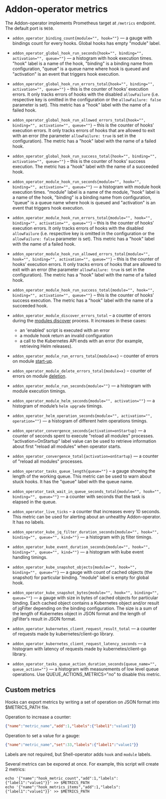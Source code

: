 # Addon-operator metrics

The Addon-operator implements Prometheus target at `/metrics` endpoint. The default port is `9650`.

* `addon_operator_binding_count{module="", hook=""}` — a gauge with bindings count for every hooks. Global hooks has empty "module" label.

* `addon_operator_global_hook_run_seconds{hook="", binding="", activation="", queue=""}` — a histogram with hook execution times. "hook" label is a name of the hook, "binding" is a binding name from configuration, "queue" is a queue name where hook is queued and "activation" is an event that triggers hook execution.
* `addon_operator_global_hook_run_errors_total{hook="", binding="", activation="", queue=""}` – this is the counter of hooks’ execution errors. It only tracks errors of hooks with the disabled `allowFailure` (i.e. respective key is omitted in the configuration or the `allowFailure: false` parameter is set). This metric has a "hook" label with the name of a failed hook.
* `addon_operator_global_hook_run_allowed_errors_total{hook="", binding="", activation="", queue=""}` – this is the counter of hooks’ execution errors. It only tracks errors of hooks that are allowed to exit with an error (the parameter `allowFailure: true` is set in the configuration). The metric has a "hook" label with the name of a failed hook.
* `addon_operator_global_hook_run_success_total{hook="", binding="", activation="", queue=""}` – this is the counter of hooks’ success execution. The metric has a "hook" label with the name of a succeeded hook.

* `addon_operator_module_hook_run_seconds{module="", hook="", binding="", activation="", queue=""}` — a histogram with module hook execution times. "module" label is a name of the module, "hook" label is a name of the hook, "binding" is a binding name from configuration, "queue" is a queue name where hook is queued and "activation" is an event that triggers hook execution.
* `addon_operator_module_hook_run_errors_total{module="", hook="", binding="", activation="", queue=""}` – this is the counter of hooks’ execution errors. It only tracks errors of hooks with the disabled `allowFailure` (i.e. respective key is omitted in the configuration or the `allowFailure: false` parameter is set). This metric has a "hook" label with the name of a failed hook.
* `addon_operator_module_hook_run_allowed_errors_total{module="", hook="", binding="", activation="", queue=""}` – this is the counter of hooks’ execution errors. It only tracks errors of hooks that are allowed to exit with an error (the parameter `allowFailure: true` is set in the configuration). The metric has a "hook" label with the name of a failed hook.
* `addon_operator_module_hook_run_success_total{module="", hook="", binding="", activation="", queue=""}` – this is the counter of hooks’ success execution. The metric has a "hook" label with the name of a succeeded hook.

* `addon_operator_module_discover_errors_total` – a counter of errors during the [modules discover](LIFECYCLE.md#modules-discover) process. It increases in these cases:
  * an 'enabled' script is executed with an error
  * a module hook return an invalid configuration
  * a call to the Kubernetes API ends with an error (for example, retrieving Helm releases).
* `addon_operator_module_run_errors_total{module=x}` – counter of errors on module [start-up](LIFECYCLE.md#modules-lifecycle).
* `addon_operator_module_delete_errors_total{module=x}` – counter of errors on module [deletion](LIFECYCLE.md#modules-lifecycle).
* `addon_operator_module_run_seconds{module=""}` — a histogram with module execution timings.
* `addon_operator_module_helm_seconds{module="", activation=""}` — a histogram of module’s `helm upgrade` timings.
* `addon_operator_helm_operation_seconds{module="", activation="", operation=""}` — a histogram of different helm operations timings.

* `addon_operator_convergence_seconds{activation=onStartup}` — a counter of seconds spent to execute "reload all modules" processes. "activation=OnStartup" label value can be used to retrieve information about first "reload all modules" when operator starts.
* `addon_operator_convergence_total{activation=onStartup}` — a counter of "reload all modules" processes. 

* `addon_operator_tasks_queue_length{queue=""}` – a gauge showing the length of the working queue. This metric can be used to warn about stuck hooks. It has the "queue" label with the queue name.

* `addon_operator_task_wait_in_queue_seconds_total{module="", hook="", binding="", queue=""}` — a counter with seconds that the task is elapsed in the queue.

* `addon_operator_live_ticks` – a counter that increases every 10 seconds. This metric can be used for alerting about an unhealthy Addon-operator. It has no labels.


* `addon_operator_kube_jq_filter_duration_seconds{module="", hook="", binding="", queue="", kind=""}` — a histogram with jq filter timings.

* `addon_operator_kube_event_duration_seconds{module="", hook="", binding="", queue="", kind=""}` — a histogram with kube event handling timings.

* `addon_operator_kube_snapshot_objects{module="", hook="", binding="", queue=""}` — a gauge with count of cached objects (the snapshot) for particular binding. "module" label is empty for global hook.

* `addon_operator_kube_snapshot_bytes{module="", hook="", binding="", queue=""}` — a gauge with size in bytes of cached objects for particular binding. Each cached object contains a Kubernetes object and/or result of jqFilter depending on the binding configuration. The size is a sum of the length of Kubernetes object in JSON format and the length of jqFilter‘s result in JSON format.

* `addon_operator_kubernetes_client_request_result_total` — a counter of requests made by kubernetes/client-go library. 

* `addon_operator_kubernetes_client_request_latency_seconds` — a histogram with latency of requests made by kubernetes/client-go library. 

* `addon_operator_tasks_queue_action_duration_seconds{queue_name="", queue_action=""}` — a histogram with measurements of low level queue operations. Use QUEUE_ACTIONS_METRICS="no" to disable this metric.


## Custom metrics

Hooks can export metrics by writing a set of operation on JSON format into $METRICS_PATH file.

Operation to increase a counter:

```json
{"name":"metric_name","add":1,"labels":{"label1":"value1"}}
```

Operation to set a value for a gauge:

```json
{"name":"metric_name","set":33,"labels":{"label1":"value1"}}
```

Labels are not required, but Shell-operator adds `hook` and `module` labels.

Several metrics can be expored at once. For example, this script will create 2 metrics:

```
echo '{"name":"hook_metric_count","add":1,"labels":{"label1":"value1"}}' >> $METRICS_PATH
echo '{"name":"hook_metrics_items","add":1,"labels":{"label1":"value1"}}' >> $METRICS_PATH
```
